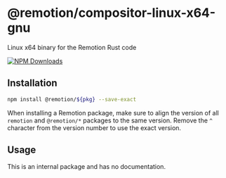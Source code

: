 # @remotion/compositor-linux-x64-gnu
 
Linux x64 binary for the Remotion Rust code
 
[![NPM Downloads](https://img.shields.io/npm/dm/compositor-linux-x64-gnu.svg?style=flat&color=black&label=Downloads)](https://npmcharts.com/compare/compositor-linux-x64-gnu?minimal=true)
 
## Installation
 
```bash
npm install @remotion/${pkg} --save-exact
```
 
When installing a Remotion package, make sure to align the version of all `remotion` and `@remotion/*` packages to the same version.
Remove the `^` character from the version number to use the exact version.
 
## Usage
 
This is an internal package and has no documentation.
